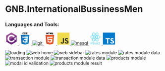 # GNB.InternationalBussinessMen

<p align="left">
</p>

<h3 align="left">Languages and Tools:</h3>
<p align="left"> <a href="https://www.w3schools.com/cs/" target="_blank" rel="noreferrer"> <img src="https://raw.githubusercontent.com/devicons/devicon/master/icons/csharp/csharp-original.svg" alt="csharp" width="40" height="40"/> </a> <a href="https://www.w3schools.com/css/" target="_blank" rel="noreferrer"> <img src="https://raw.githubusercontent.com/devicons/devicon/master/icons/css3/css3-original-wordmark.svg" alt="css3" width="40" height="40"/> </a> <a href="https://git-scm.com/" target="_blank" rel="noreferrer"> <img src="https://www.vectorlogo.zone/logos/git-scm/git-scm-icon.svg" alt="git" width="40" height="40"/> </a> <a href="https://www.w3.org/html/" target="_blank" rel="noreferrer"> <img src="https://raw.githubusercontent.com/devicons/devicon/master/icons/html5/html5-original-wordmark.svg" alt="html5" width="40" height="40"/> </a> <a href="https://developer.mozilla.org/en-US/docs/Web/JavaScript" target="_blank" rel="noreferrer"> <img src="https://raw.githubusercontent.com/devicons/devicon/master/icons/javascript/javascript-original.svg" alt="javascript" width="40" height="40"/> </a> <a href="https://www.microsoft.com/en-us/sql-server" target="_blank" rel="noreferrer"> <img src="https://www.svgrepo.com/show/303229/microsoft-sql-server-logo.svg" alt="mssql" width="40" height="40"/> </a> <a href="https://reactjs.org/" target="_blank" rel="noreferrer"> <img src="https://raw.githubusercontent.com/devicons/devicon/master/icons/react/react-original-wordmark.svg" alt="react" width="40" height="40"/> </a> <a href="https://www.typescriptlang.org/" target="_blank" rel="noreferrer"> <img src="https://raw.githubusercontent.com/devicons/devicon/master/icons/typescript/typescript-original.svg" alt="typescript" width="40" height="40"/> </a> </p>


![loading](https://user-images.githubusercontent.com/16734057/183831694-62026257-1ac7-4d6d-b380-b047f1111a22.PNG)
![web home](https://user-images.githubusercontent.com/16734057/183831680-2dc5c300-539f-4e4c-9dfc-9edc8486f6ab.PNG)
![web sidebar](https://user-images.githubusercontent.com/16734057/183831721-754e9ee6-b607-4f21-84c9-4c242c0e1bfd.PNG)
![rates module](https://user-images.githubusercontent.com/16734057/183831743-d41203bd-f1a2-4ede-b1d7-f80f700d512c.PNG)
![rates module data](https://user-images.githubusercontent.com/16734057/183831744-3380a54d-8d79-4d59-8b99-e9a41e84701a.PNG)
![transaction module](https://user-images.githubusercontent.com/16734057/183831758-d85490b0-ed0c-4419-88dc-5f4f976e74aa.PNG)
![transaction module data](https://user-images.githubusercontent.com/16734057/183831763-400b2b29-ae9f-49a8-a914-0cfb351eb6c3.PNG)
![products module](https://user-images.githubusercontent.com/16734057/183831774-57dd43e9-81e2-4e77-9d52-8c2012e7bee3.PNG)
![modal id validation](https://user-images.githubusercontent.com/16734057/183831803-167a9feb-ca5c-4afb-bbee-82042ace39f1.PNG)
![products module result](https://user-images.githubusercontent.com/16734057/183831810-dd0e7f6c-e298-4cc4-b392-d403f3795bdc.PNG)

